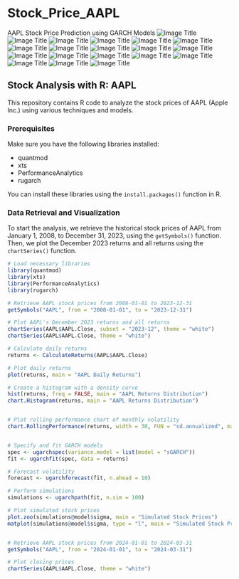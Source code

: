 # Stock_Price_AAPL


AAPL Stock Price Prediction using GARCH Models
![Image Title](https://github.com/mallelaindira/Stock_Price_AAPL/raw/main/Rplot.png)
![Image Title](https://github.com/mallelaindira/Stock_Price_AAPL/raw/main/Rplot01.png)
![Image Title](https://github.com/mallelaindira/Stock_Price_AAPL/raw/main/Rplot02.png)
![Image Title](https://github.com/mallelaindira/Stock_Price_AAPL/raw/main/Rplot03.png)
![Image Title](https://github.com/mallelaindira/Stock_Price_AAPL/raw/main/Rplot04.png)
![Image Title](https://github.com/mallelaindira/Stock_Price_AAPL/raw/main/Rplot05.png)
![Image Title](https://github.com/mallelaindira/Stock_Price_AAPL/raw/main/Rplot06.png)
![Image Title](https://github.com/mallelaindira/Stock_Price_AAPL/raw/main/Rplot07.png)
![Image Title](https://github.com/mallelaindira/Stock_Price_AAPL/raw/main/Rplot08.png)
![Image Title](https://github.com/mallelaindira/Stock_Price_AAPL/raw/main/Rplot09.png)
![Image Title](https://github.com/mallelaindira/Stock_Price_AAPL/raw/main/Rplot10.png)
![Image Title](https://github.com/mallelaindira/Stock_Price_AAPL/raw/main/Rplot11.png)
![Image Title](https://github.com/mallelaindira/Stock_Price_AAPL/raw/main/Rplot12.png)
![Image Title](https://github.com/mallelaindira/Stock_Price_AAPL/raw/main/Rplot13.png)
![Image Title](https://github.com/mallelaindira/Stock_Price_AAPL/raw/main/Rplot14.png)
![Image Title](https://github.com/mallelaindira/Stock_Price_AAPL/raw/main/Rplot15.png)
![Image Title](https://github.com/mallelaindira/Stock_Price_AAPL/raw/main/Rplot16.png)
![Image Title](https://github.com/mallelaindira/Stock_Price_AAPL/raw/main/Rplot17.png)
![Image Title](https://github.com/mallelaindira/Stock_Price_AAPL/raw/main/Rplot18.png)

## Stock Analysis with R: AAPL

This repository contains R code to analyze the stock prices of AAPL (Apple Inc.) using various techniques and models. 

### Prerequisites

Make sure you have the following libraries installed:

- quantmod
- xts
- PerformanceAnalytics
- rugarch

You can install these libraries using the `install.packages()` function in R.

### Data Retrieval and Visualization

To start the analysis, we retrieve the historical stock prices of AAPL from January 1, 2008, to December 31, 2023, using the `getSymbols()` function. Then, we plot the December 2023 returns and all returns using the `chartSeries()` function.

```R
# Load necessary libraries
library(quantmod)
library(xts)
library(PerformanceAnalytics)
library(rugarch)

# Retrieve AAPL stock prices from 2008-01-01 to 2023-12-31
getSymbols("AAPL", from = "2008-01-01", to = "2023-12-31")

# Plot AAPL's December 2023 returns and all returns
chartSeries(AAPL$AAPL.Close, subset = "2023-12", theme = "white")
chartSeries(AAPL$AAPL.Close, theme = "white")

# Calculate daily returns
returns <- CalculateReturns(AAPL$AAPL.Close)

# Plot daily returns
plot(returns, main = "AAPL Daily Returns")

# Create a histogram with a density curve
hist(returns, freq = FALSE, main = "AAPL Returns Distribution")
chart.Histogram(returns, main = "AAPL Returns Distribution")


# Plot rolling performance chart of monthly volatility
chart.RollingPerformance(returns, width = 30, FUN = "sd.annualized", main = "AAPL Monthly Volatility")


# Specify and fit GARCH models
spec <- ugarchspec(variance.model = list(model = "sGARCH"))
fit <- ugarchfit(spec, data = returns)

# Forecast volatility
forecast <- ugarchforecast(fit, n.ahead = 10)

# Perform simulations
simulations <- ugarchpath(fit, n.sim = 100)

# Plot simulated stock prices
plot.zoo(simulations@model$sigma, main = "Simulated Stock Prices")
matplot(simulations@model$sigma, type = "l", main = "Simulated Stock Prices")


# Retrieve AAPL stock prices from 2024-01-01 to 2024-03-31
getSymbols("AAPL", from = "2024-01-01", to = "2024-03-31")

# Plot closing prices
chartSeries(AAPL$AAPL.Close, theme = "white")

